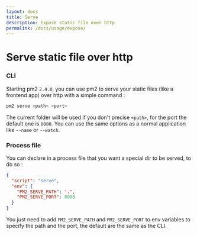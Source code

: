 ```yaml
---
layout: docs
title: Serve
description: Expose static file over http
permalink: /docs/usage/expose/
---
```


# Serve static file over http

### CLI
Starting pm2 `2.4.0`, you can use pm2 to serve your static files (like a frontend app) over http with a simple command :

```bash
pm2 serve <path> <port>
```

The current folder will be used if you don't precise `<path>`, for the port the default one is `8080`.
You can use the same options as a normal application like `--name` or `--watch`.

### Process file

You can declare in a process file that you want a special dir to be served, to do so :

```json
{
  "script": "serve",
  "env": {
    "PM2_SERVE_PATH": '.',
    "PM2_SERVE_PORT": 8080
  }
}
```

You just need to add `PM2_SERVE_PATH` and `PM2_SERVE_PORT` to env variables to specify the path and the port, the default are the same as the CLI.
